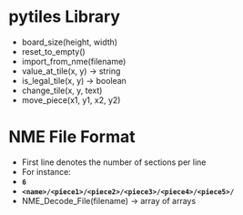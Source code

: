 # pytiles Library
- board_size(height, width)
- reset_to_empty()
- import_from_nme(filename)
- value_at_tile(x, y) -> string
- is_legal_tile(x, y) -> boolean
- change_tile(x, y, text)
- move_piece(x1, y1, x2, y2)

# NME File Format
- First line denotes the number of sections per line
- For instance:
- **`6`**
- **`<name>/<piece1>/<piece2>/<piece3>/<piece4>/<piece5>/`**
- NME_Decode_File(filename) -> array of arrays
